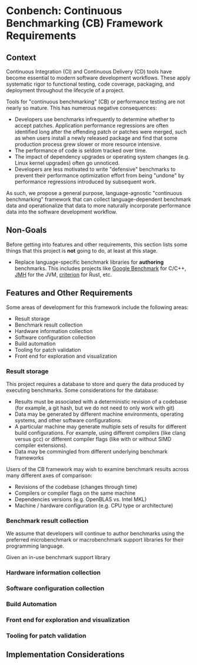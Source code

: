# Conbench: Continuous Benchmarking (CB) Framework Requirements

## Context

Continuous Integration (CI) and Continuous Delivery (CD) tools have become
essential to modern software development workflows. These apply systematic
rigor to functional testing, code coverage, packaging, and deployment
throughout the lifecycle of a project.

Tools for "continuous benchmarking" (CB) or performance testing are not nearly
so mature. This has numerous negative consequences:

* Developers use benchmarks infrequently to determine whether to accept
  patches. Application performance regressions are often identified long after
  the offending patch or patches were merged, such as when users install a
  newly released package and find that some production process grew slower or
  more resource intensive.
* The performance of code is seldom tracked over time.
* The impact of dependency upgrades or operating system changes (e.g. Linux
  kernel upgrades) often go unnoticed.
* Developers are less motivated to write "defensive" benchmarks to prevent
  their performance optimization effort from being "undone" by performance
  regressions introduced by subsequent work.

As such, we propose a general purpose, language-agnostic "continuous
benchmarking" framework that can collect language-dependent benchmark data and
operationalize that data to more naturally incorporate performance data into
the software development workflow.

## Non-Goals

Before getting into features and other requirements, this section lists some
things that this project is **not** going to do, at least at this stage.

* Replace language-specific benchmark libraries for **authoring**
  benchmarks. This includes projects like [Google Benchmark][1] for C/C++,
  [JMH][2] for the JVM, [criterion][3] for Rust, etc.

## Features and Other Requirements

Some areas of development for this framework include the following areas:

* Result storage
* Benchmark result collection
* Hardware information collection
* Software configuration collection
* Build automation
* Tooling for patch validation
* Front end for exploration and visualization

### Result storage

This project requires a database to store and query the data produced by
executing benchmarks. Some considerations for the database:

* Results must be associated with a deterministic revision of a codebase (for
  example, a git hash, but we do not need to only work with git)
* Data may be generated by different machine environments, operating systems,
  and other software configurations.
* A particular machine may generate multiple sets of results for different
  build configurations. For example, using different compilers (like clang
  versus gcc) or different compiler flags (like with or without SIMD compiler
  extensions).
* Data may be commingled from different underlying benchmark frameworks

Users of the CB framework may wish to examine benchmark results across many
different axes of comparison:

* Revisions of the codebase (changes through time)
* Compilers or compiler flags on the same machine
* Dependencies versions (e.g. OpenBLAS vs. Intel MKL)
* Machine / hardware configuration (e.g. CPU type or architecture)

### Benchmark result collection

We assume that developers will continue to author benchmarks using the
preferred microbenchmark or macrobenchmark support libraries for their
programming language.

Given an in-use benchmark support library

### Hardware information collection

### Software configuration collection

### Build Automation

### Front end for exploration and visualization

### Tooling for patch validation

## Implementation Considerations

[1]: https://github.com/google/benchmark
[2]: https://openjdk.java.net/projects/code-tools/jmh/
[3]: https://docs.rs/crate/criterion